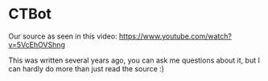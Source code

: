 CTBot
=====

Our source as seen in this video: https://www.youtube.com/watch?v=5VcEhOVShng

This was written several years ago, you can ask me questions about it, but I can hardly do more than just read the source :)
